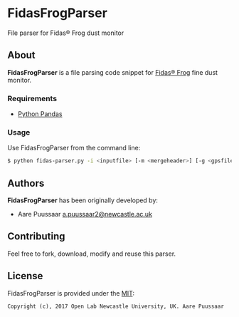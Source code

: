 # FidasFrogParser
File parser for Fidas® Frog dust monitor

## About

**FidasFrogParser** is a file parsing code snippet for [Fidas® Frog](https://www.palas.de/en/product/fidasfrog) fine dust monitor.

### Requirements

- [Python Pandas](https://pandas.pydata.org/pandas-docs/stable/install.html)

### Usage

Use FidasFrogParser from the command line:

``` sh
$ python fidas-parser.py -i <inputfile> [-m <mergeheader>] [-g <gpsfile>] [-o <outputfile>]'
```
## Authors
**FidasFrogParser** has been originally developed by:

* Aare Puussaar <a.puussaar2@newcastle.ac.uk>

## Contributing

Feel free to fork, download, modify and reuse this parser.

## License

FidasFrogParser is provided under the [MIT](https://github.com/aarepuu/fidasparser/blob/master/LICENSE):

	Copyright (c), 2017 Open Lab Newcastle University, UK. Aare Puussaar

